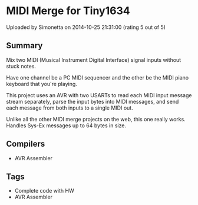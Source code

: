 # MIDI Merge for Tiny1634

Uploaded by Simonetta on 2014-10-25 21:31:00 (rating 5 out of 5)

## Summary

Mix two MIDI (Musical Instrument Digital Interface) signal inputs without stuck notes.


Have one channel be a PC MIDI sequencer and the other be the MIDI piano keyboard that you're playing.


This project uses an AVR with two USARTs to read each MIDI input message stream separately, parse the input bytes into MIDI messages, and send each message from both inputs to a single MIDI out.


Unlike all the other MIDI merge projects on the web, this one really works.  Handles Sys-Ex messages up to 64 bytes in size.

## Compilers

- AVR Assembler

## Tags

- Complete code with HW
- AVR Assembler
